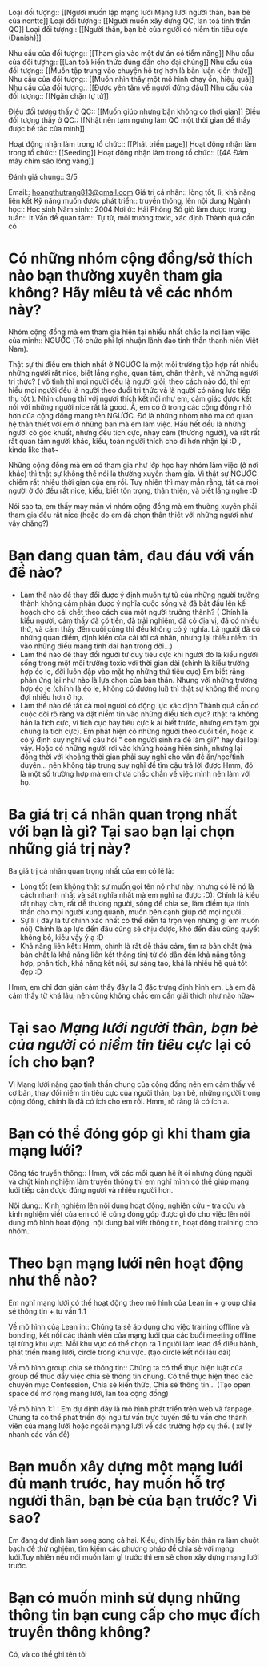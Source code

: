 Loại đối tượng:: [[Người muốn lập mạng lưới Mạng lưới người thân, bạn bè của ncnttc]]
Loại đối tượng:: [[Người muốn xây dựng QC, lan toả tinh thần QC]]
Loại đối tượng:: [[Người thân, bạn bè của người có niềm tin tiêu cực (Danish)]]

Nhu cầu của đối tượng:: [[Tham gia vào một dự án có tiềm năng]]
Nhu cầu của đối tượng:: [[Lan toả kiến thức đúng đắn cho đại chúng]]
Nhu cầu của đối tượng:: [[Muốn tập trung vào chuyện hỗ trợ hơn là bàn luận kiến thức]]
Nhu cầu của đối tượng:: [[Muốn nhìn thấy một mô hình chạy ổn, hiệu quả]]
Nhu cầu của đối tượng:: [[Được yên tâm về người đứng đầu]]
Nhu cầu của đối tượng:: [[Ngăn chặn tự tử]]

Điều đối tượng thấy ở QC:: [[Muốn giúp nhưng bận không có thời gian]]
Điều đối tượng thấy ở QC:: [[Nhật nên tạm ngưng làm QC một thời gian để thấy được bế tắc của mình]]

Hoạt động nhận làm trong tổ chức:: [[Phát triển page]]
Hoạt động nhận làm trong tổ chức:: [[Seeding]]
Hoạt động nhận làm trong tổ chức:: [[4A Đám mây chim sáo lông vàng]]

Đánh giá chung:: 3/5


Email:: hoangthutrang813@gmail.com
Giá trị cá nhân:: lòng tốt, lì, khả năng liên kết
Kỹ năng muốn được phát triển:: truyền thông, lên nội dung
Ngành học:: Học sinh
Năm sinh:: 2004
Nơi ở:: Hải Phòng
Số giờ làm được trong tuần:: Ít
Vấn đề quan tâm:: Tự tử, môi trường toxic, xác định Thành quả cần có

# Có những nhóm cộng đồng/sở thích nào bạn thường xuyên tham gia không? Hãy miêu tả về các nhóm này?
Nhóm cộng đồng mà em tham gia hiện tại nhiều nhất chắc là nơi làm việc của mình:: NGƯỚC (Tổ chức phi lợi nhuận lãnh đạo tinh thần thanh niên Việt Nam).

Thật sự thì điều em thích nhất ở NGƯỚC là một môi trường tập hợp rất nhiều những người rất nice, biết lắng nghe, quan tâm, chân thành, và những người tri thức? ( vô tình thì mọi người đều là người giỏi, theo cách nào đó, thì em hiểu mọi người đều là người theo đuổi tri thức và là người có năng lực tiếp thu tốt ). Nhìn chung thì với người thích kết nối như em, cảm giác được kết nối với những người nice rất là good. À, em có ở trong các cộng đồng nhỏ hơn của cộng đồng mang tên NGƯỚC. Đó là những nhóm nhỏ mà có quan hệ thân thiết với em ở những ban mà em làm việc. Hầu hết đều là những người có góc khuất, nhưng đều tích cực, nhạy cảm (thương người), và rất rất rất quan tâm người khác, kiểu, toàn người thích cho đi hơn nhận lại :D , kinda like that~

Những cộng đồng mà em có tham gia như lớp học hay nhóm làm việc (ở nơi khác) thì thật sự không thể nói là thường xuyên tham gia. Vì thật sự NGƯỚC chiếm rất nhiều thời gian của em rồi. Tuy nhiên thì may mắn rằng, tất cả mọi người ở đó đều rất nice, kiểu, biết tôn trọng, thân thiện, và biết lắng nghe :D

Nói sao ta, em thấy may mắn vì nhóm cộng đồng mà em thường xuyên phải tham gia đều rất nice (hoặc do em đã chọn thân thiết với những người như vậy chăng?)

# Bạn đang quan tâm, đau đáu với vấn đề nào?
- Làm thế nào để thay đổi được ý định muốn tự tử của những người trưởng thành không cảm nhận được ý nghĩa cuộc sống và đã bắt đầu lên kế hoạch cho cái chết theo cách của một người trưởng thành? ( Chính là kiểu người, cảm thấy đã có tiền, đã trải nghiệm, đã có địa vị, đã có nhiều thứ, và cảm thấy đến cuối cùng thì đều không có ý nghĩa. Là người đã có những quan điểm, định kiến của cái tôi cá nhân, nhưng lại thiếu niềm tin vào những điều mang tính dài hạn trong đời...)
- Làm thế nào để thay đổi người tư duy tiêu cực khi người đó là kiểu người sống trong một môi trường toxic với thời gian dài (chính là kiểu trường hợp éo le, đời luôn đập vào mặt họ những thứ tiêu cực) Em biết rằng phản ứng lại như nào là lựa chọn của bản thân. Nhưng với những trường hợp éo le (chính là éo le, không có đường lui) thì thật sự không thể mong đợi nhiều hơn ở họ.
- Làm thế nào để tất cả mọi người có động lực xác định Thành quả cần có cuộc đời rõ ràng và đặt niềm tin vào những điều tích cực? (thật ra không hẳn là tích cực, vì tích cực hay tiêu cực k ai biết trước, nhưng em tạm gọi chung là tích cực). Em phát hiện có những người theo đuổi tiền, hoặc k có ý định suy nghĩ về câu hỏi " con người sinh ra để làm gì?" hay đại loại vậy. Hoặc có những người rơi vào khủng hoảng hiện sinh, nhưng lại đồng thời với khoảng thời gian phải suy nghĩ cho vấn đề ăn/học/tình duyên... nên không tập trung suy nghĩ để tìm câu trả lời được Hmm, đó là một số trường hợp mà em chưa chắc chắn về việc mình nên làm với họ.

# Ba giá trị cá nhân quan trọng nhất với bạn là gì? Tại sao bạn lại chọn những giá trị này?

Ba giá trị cá nhân quan trọng nhất của em có lẽ là:

- Lòng tốt (em không thật sự muốn gọi tên nó như này, nhưng có lẽ nó là cách nhanh nhất và sát nghĩa nhất mà em nghĩ ra được :D): Chính là kiểu rất nhạy cảm, rất dễ thương người, sống để chia sẻ, làm điểm tựa tinh thần cho mọi người xung quanh, muốn bên cạnh giúp đỡ mọi người...
- Sự lì ( đây là từ chính xác nhất có thể diễn tả trọn vẹn những gì em muốn nói) Chính là áp lực đến đâu cũng sẽ chịu được, khó đến đâu cũng quyết không bỏ, kiểu vậy ý ạ :D
- Khả năng liên kết:: Hmm, chính là rất dễ thấu cảm, tìm ra bản chất (mà bản chất là khả năng liên kết thông tin) từ đó dẫn đến khả năng tổng hợp, phân tích, khả năng kết nối, sự sáng tạo, khá là nhiều hệ quả tốt đẹp :D

Hmm, em chỉ đơn giản cảm thấy đây là 3 đặc trưng định hình em. Là em đã cảm thấy từ khá lâu, nên cũng không chắc em cần giải thích như nào nữa~

# Tại sao *Mạng lưới người thân, bạn bè của người có niềm tin tiêu cực* lại có ích cho bạn?
Vì Mạng lưới nâng cao tinh thần chung của cộng đồng nên em cảm thấy về cơ bản, thay đổi niềm tin tiêu cực của người thân, bạn bè, những người trong cộng đồng, chính là đã có ích cho em rồi. Hmm, rõ ràng là có ích a.

# Bạn có thể đóng góp gì khi tham gia mạng lưới?

Công tác truyền thông:: Hmm, với các mối quan hệ ít ỏi nhưng đúng người và chút kinh nghiệm làm truyền thông thì em nghĩ mình có thể giúp mạng lưới tiếp cận được đúng người và nhiều người hơn.

Nội dung:: Kinh nghiệm lên nội dung hoạt động, nghiên cứu - tra cứu và kinh nghiệm viết của em có lẽ cũng đóng góp được gì đó cho việc lên nội dung mô hình hoạt động, nội dung bài viết thông tin, hoạt động training cho nhóm.

# Theo bạn mạng lưới nên hoạt động như thế nào?

Em nghĩ mạng lưới có thể hoạt động theo mô hình của Lean in + group chia sẻ thông tin + tư vấn 1:1

Về mô hình của Lean in:: Chúng ta sẽ áp dụng cho việc training offline và bonding, kết nối các thành viên của mạng lưới qua các buổi meeting offline tại từng khu vực. Mỗi khu vực có thể chọn ra 1 người làm lead để điều hành, phát triển mạng lưới, circle trong khu vực. (tạo circle kết nối lâu dài)

Về mô hình group chia sẻ thông tin:: Chúng ta có thể thực hiện luật của group để thúc đẩy việc chia sẻ thông tin chung. Có thể thực hiện theo các chuyên mục Confession, Chia sẻ kiến thức, Chia sẻ thông tin... (Tạo open space để mở rộng mạng lưới, lan tỏa cộng đồng)

Về mô hình 1:1 : Em dự định đây là mô hình phát triển trên web và fanpage. Chúng ta có thể phát triển đội ngũ tư vấn trực tuyến để tư vấn cho thành viên của mạng lưới hoặc ngoài mạng lưới về các trường hợp cụ thể. ( xử lý nhanh các vấn đề)

# Bạn muốn xây dựng một mạng lưới đủ mạnh trước, hay muốn hỗ trợ người thân, bạn bè của bạn trước? Vì sao?
Em đang dự định làm song song cả hai. Kiểu, định lấy bản thân ra làm chuột bạch để thử nghiệm, tìm kiếm các phương pháp để chia sẻ với mạng lưới.Tuy nhiên nếu nói muốn làm gì trước thì em sẽ chọn xây dựng mạng lưới trước.

# Bạn có muốn mình sử dụng những thông tin bạn cung cấp cho mục đích truyền thông không?

Có, và có thể ghi tên tôi
